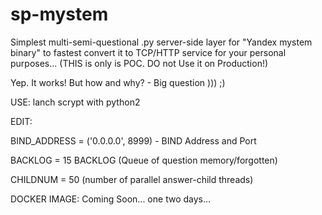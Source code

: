 # sp-mystem
Simplest multi-semi-questional .py server-side layer for "Yandex mystem binary" to fastest convert it to TCP/HTTP service for your personal purposes... (THIS is only is POC. DO not Use it on Production!)

Yep. It works! But how and why? - Big question ))) ;)

USE:
lanch scrypt with python2

EDIT:

BIND_ADDRESS = ('0.0.0.0', 8999) - BIND Address and Port

BACKLOG = 15 BACKLOG (Queue of question memory/forgotten)

CHILDNUM = 50 (number of parallel answer-child threads)

DOCKER IMAGE: Coming Soon... one two days...
